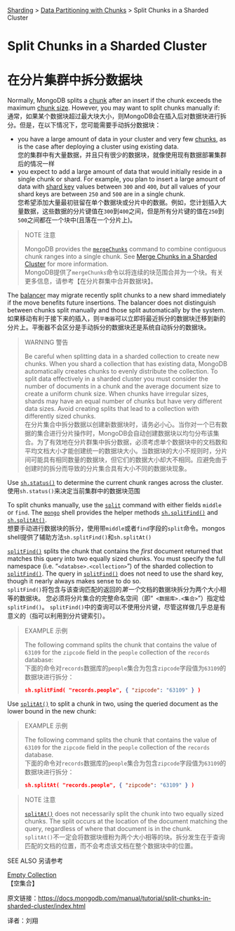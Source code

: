 [Sharding](https://docs.mongodb.com/manual/sharding/) > [Data Partitioning with Chunks](https://docs.mongodb.com/manual/core/sharding-data-partitioning/) > Split Chunks in a Sharded Cluster



# Split Chunks in a Sharded Cluster

# 在分片集群中拆分数据块

Normally, MongoDB splits a [chunk](https://docs.mongodb.com/manual/reference/glossary/#term-chunk) after an insert if the chunk exceeds the maximum [chunk size](https://docs.mongodb.com/manual/core/sharding-data-partitioning/#sharding-chunk-size). However, you may want to split chunks manually if:<br>通常，如果某个数据块超过最大块大小，则MongoDB会在插入后对数据块进行拆分。但是，在以下情况下，您可能需要手动拆分数据块：

- you have a large amount of data in your cluster and very few [chunks](https://docs.mongodb.com/manual/reference/glossary/#term-chunk), as is the case after deploying a cluster using existing data.<br>您的集群中有大量数据，并且只有很少的数据块，就像使用现有数据部署集群后的情况一样
- you expect to add a large amount of data that would initially reside in a single chunk or shard. For example, you plan to insert a large amount of data with [shard key](https://docs.mongodb.com/manual/reference/glossary/#term-shard-key) values between `300` and `400`, *but* all values of your shard keys are between `250` and `500` are in a single chunk.<br>您希望添加大量最初驻留在单个数据块或分片中的数据。例如，您计划插入大量数据，这些数据的分片键值在`300`到`400`之间，但是所有分片键的值在`250`到`500`之间都在一个块中(且落在一个分片上)。

> NOTE 注意
>
> MongoDB provides the [`mergeChunks`](https://docs.mongodb.com/manual/reference/command/mergeChunks/#dbcmd.mergeChunks) command to combine contiguous chunk ranges into a single chunk. See [Merge Chunks in a Sharded Cluster](https://docs.mongodb.com/manual/tutorial/merge-chunks-in-sharded-cluster/) for more information.<br>MongoDB提供了`mergeChunks`命令以将连续的块范围合并为一个块。有关更多信息，请参考【在分片群集中合并数据块】。

The [balancer](https://docs.mongodb.com/manual/reference/glossary/#term-balancer) may migrate recently split chunks to a new shard immediately if the move benefits future insertions. The balancer does not distinguish between chunks split manually and those split automatically by the system.<br>如果移动有利于接下来的插入，则`平衡器`可以立即将最近拆分的数据块迁移到新的分片上。平衡器不会区分是手动拆分的数据块还是系统自动拆分的数据块。

> WARNING 警告
>
> Be careful when splitting data in a sharded collection to create new chunks. When you shard a collection that has existing data, MongoDB automatically creates chunks to evenly distribute the collection. To split data effectively in a sharded cluster you must consider the number of documents in a chunk and the average document size to create a uniform chunk size. When chunks have irregular sizes, shards may have an equal number of chunks but have very different data sizes. Avoid creating splits that lead to a collection with differently sized chunks.<br>在分片集合中拆分数据以创建新数据块时，请务必小心。当你对一个已有数据的集合进行分片操作时，MongoDB会自动创建数据块以均匀分布该集合。为了有效地在分片群集中拆分数据，必须考虑单个数据块中的文档数和平均文档大小才能创建统一的数据块大小。当数据块的大小不规则时，分片间可能具有相同数量的数据块，但它们的数据大小却大不相同。应避免由于创建时的拆分而导致的分片集合具有大小不同的数据块现象。

Use [`sh.status()`](https://docs.mongodb.com/manual/reference/method/sh.status/#sh.status) to determine the current chunk ranges across the cluster.<br>使用`sh.status()`来决定当前集群中的数据块范围

To split chunks manually, use the [`split`](https://docs.mongodb.com/manual/reference/command/split/#dbcmd.split) command with either fields `middle` or `find`. The [`mongo`](https://docs.mongodb.com/manual/reference/program/mongo/#bin.mongo) shell provides the helper methods [`sh.splitFind()`](https://docs.mongodb.com/manual/reference/method/sh.splitFind/#sh.splitFind) and [`sh.splitAt()`](https://docs.mongodb.com/manual/reference/method/sh.splitAt/#sh.splitAt).<br>想要手动进行数据块的拆分，使用带`middle`或者`find`字段的`split`命令。mongos shell提供了辅助方法`sh.splitFind()`和`sh.splitAt()`

[`splitFind()`](https://docs.mongodb.com/manual/reference/method/sh.splitFind/#sh.splitFind) splits the chunk that contains the *first* document returned that matches this query into two equally sized chunks. You must specify the full namespace (i.e. “`<databse>.<collection>`”) of the sharded collection to [`splitFind()`](https://docs.mongodb.com/manual/reference/method/sh.splitFind/#sh.splitFind). The query in [`splitFind()`](https://docs.mongodb.com/manual/reference/method/sh.splitFind/#sh.splitFind) does not need to use the shard key, though it nearly always makes sense to do so.<br>`splitFind()`将包含与该查询匹配的返回的*第一个*文档的数据块拆分为两个大小相等的数据块。 您必须将分片集合的完整命名空间（即“` <数据库>.<集合>`”）指定给`splitFind()`。 `splitFind()`中的查询可以不使用分片键，尽管这样做几乎总是有意义的（指可以利用到分片键索引）。

> EXAMPLE 示例
>
> The following command splits the chunk that contains the value of `63109` for the `zipcode` field in the `people` collection of the `records` database:<br>下面的命令对`records`数据库的`people`集合为包含`zipcode`字段值为`63109`的数据块进行拆分：
> ```json
> sh.splitFind( "records.people", { "zipcode": "63109" } )
> ```

Use [`splitAt()`](https://docs.mongodb.com/manual/reference/method/sh.splitAt/#sh.splitAt) to split a chunk in two, using the queried document as the lower bound in the new chunk:

> EXAMPLE 示例
>
> The following command splits the chunk that contains the value of `63109` for the `zipcode` field in the `people` collection of the `records` database.<br>下面的命令对`records`数据库的`people`集合为包含`zipcode`字段值为`63109`的数据块进行拆分：
> ```json
> sh.splitAt( "records.people", { "zipcode": "63109" } )
> ```

> NOTE 注意
>
> [`splitAt()`](https://docs.mongodb.com/manual/reference/method/sh.splitAt/#sh.splitAt) does not necessarily split the chunk into two equally sized chunks. The split occurs at the location of the document matching the query, regardless of where that document is in the chunk.<br>`splitAt()`不一定会将数据块缠粉为两个大小相等的块。拆分发生在于查询匹配的文档的位置，而不会考虑该文档在整个数据块中的位置。

SEE ALSO 另请参考

[Empty Collection](https://docs.mongodb.com/manual/core/sharding-data-partitioning/#initial-chunks-empty-collection)<br>【空集合】



原文链接：https://docs.mongodb.com/manual/tutorial/split-chunks-in-sharded-cluster/index.html

译者：刘翔